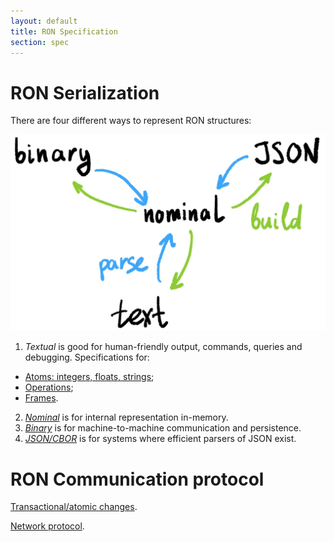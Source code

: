 ```yaml
---
layout: default
title: RON Specification
section: spec
---
```


# RON Serialization

There are four different ways to represent RON structures:

<img class="fig" src="formats.jpg">

1. *Textual* is good for human-friendly output, commands, queries and debugging. Specifications for:
  - [Atoms: integers, floats, strings](atoms/);
  - [Operations](ops/);
  - [Frames](frames/).
2. [*Nominal*](nominal/) is for internal representation in-memory.
3. [*Binary*](binary/) is for machine-to-machine communication and persistence.
4. [*JSON/CBOR*](json/) is for systems where efficient parsers of JSON exist.

# RON Communication protocol

[Transactional/atomic changes](changes/).

[Network protocol](network/).